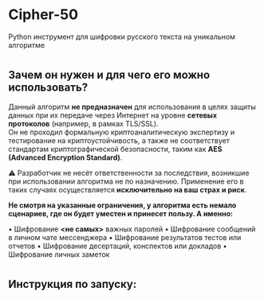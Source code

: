 # Сipher-50
Python инструмент для шифровки русского текста на уникальном алгоритме
 
 
#
## Зачем он нужен и для чего его можно использовать?

Данный алгоритм **не предназначен** для использования в целях защиты данных при их передаче через Интернет на уровне **сетевых протоколов** (например, в рамках TLS/SSL).  
Он не проходил формальную криптоаналитическую экспертизу и тестирование на криптоустойчивость, а также не соответствует стандартам криптографической безопасности, таким как **AES (Advanced Encryption Standard)**.  

⚠️ Разработчик не несёт ответственности за последствия, возникшие при использовании алгоритма не по назначению. Применение его в таких случаях осуществляется **исключительно на ваш страх и риск**.


**Не смотря на указанные ограничения, у алгоритма есть немало сценариев, где он будет уместен и принесет пользу. А именно:**

• Шифрование **<не самых>** важных паролей
• Шифрование сообщений в личном чате мессенджера
• Шифрование результатов тестов или отчетов
• Шифрование десертаций, конспектов или докладов
• Шифрование личных заметок

#
## Инструкция по запуску:


